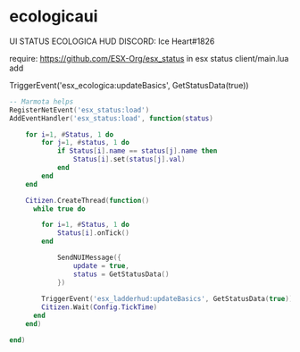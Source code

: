 # ecologicaui
UI STATUS ECOLOGICA HUD
DISCORD: Ice Heart#1826

require: https://github.com/ESX-Org/esx_status
in esx status client/main.lua add

TriggerEvent('esx_ecologica:updateBasics', GetStatusData(true))
```lua
-- Marmota helps
RegisterNetEvent('esx_status:load')
AddEventHandler('esx_status:load', function(status)

	for i=1, #Status, 1 do
		for j=1, #status, 1 do
			if Status[i].name == status[j].name then
				Status[i].set(status[j].val)
			end
		end
	end

	Citizen.CreateThread(function()
	  while true do

	  	for i=1, #Status, 1 do
	  		Status[i].onTick()
	  	end

			SendNUIMessage({
				update = true,
				status = GetStatusData()
			})
	
		TriggerEvent('esx_ladderhud:updateBasics', GetStatusData(true))
	    Citizen.Wait(Config.TickTime)
	  end
	end)

end)
